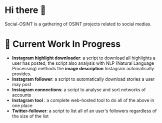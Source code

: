 # Hi there 👋
Social-OSINT is a gathering of OSINT projects related to social medias.

# 🔨 Current Work In Progress
* **Instagram highlight downloader**: a script to download all highlights a user has posted, the script also analysis with NLP (Natural Language Processing) methods the __image description__ Instagram automatically provides.
* **Instagram follower**: a script to automatically download stories a user may post
* **Instagram connections**: a script to analyse and sort networks of accounts
* **Instagram tool** : a complete web-hosted tool to do all of the above in one place
* **Twitter-follower**: a script to list all of an user's followers regardless of the size of the list

